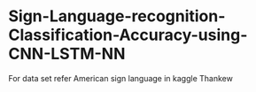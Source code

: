 # Sign-Language-recognition-Classification-Accuracy-using-CNN-LSTM-NN

For data set refer American sign language in kaggle 
Thankew
